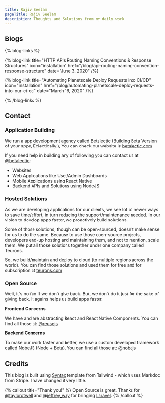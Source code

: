 ```yaml
---
title: Rajiv Seelam
pageTitle: Rajiv Seelam
description: Thoughts and Solutions from my daily work
---
```


## Blogs

{% blog-links %}

{% blog-link title="HTTP APIs Routing Naming Conventions & Response Structures" icon="installation" href="/blog/api-routing-naming-convention-response-structure" date="June 3, 2020" /%}

{% blog-link title="Automating Planetscale Deploy Requests into CI/CD" icon="installation" href="/blog/automating-planetscale-deploy-requests-into-our-ci-cd" date="March 16, 2020" /%}

{% /blog-links %}

## Contact

### Application Building

We run a app development agency called Betalectic (Building Beta Version of your apps, Eclectically.), You can check our website is [betalectic.com](https://betalectic.com)

If you need help in building any of following you can contact us at [@betalectic](https://twitter.com/betalectic):

- Websites
- Web Applications like User/Admin Dashboards
- Mobile Applications using React Native
- Backend APIs and Solutions using NodeJS

### Hosted Solutions

As we are developing applications for our clients, we see lot of newer ways to save time/effort, in turn reducing the support/maintenance needed. In our vision to develop apps faster, we proactively build solutions.

Some of those solutions, though can be open-sourced, doesn't make sense for us to do the same. Because to use those open-source projects, developers end-up hosting and maintaining them, and not to mention, scale them. We put all those solutions together under one company called Teurons.

So, we build/maintain and deploy to cloud (to multiple regions across the world). You can find those solutions and used them for free and for subscription at [teurons.com](https://teurons.com)

### Open Source

Well, it's no fun if we don't give back. But, we don't do it just for the sake of giving back. It agains helps us build apps faster.

**Frontend Concerns**

We have and are abstracting React and React Native Components. You can find all those at: [@reusejs](https://twitter.com/reusejs)

**Backend Concerns**

To make our work faster and better, we use a custom developed framework called NobeJS (Node + Beta). You can find all those at: [@nobejs](https://twitter.com/nobejs)

## Credits

This blog is built using [Syntax](https://tailwindui.com/templates/syntax) template from Tailwind - which uses Markdoc from Stripe. I have changed it very little.

{% callout title="Thank you!" %}
Open Source is great. Thanks for [@taylorotwell](https://twitter.com/taylorotwell) and [@jeffrey_way](https://twitter.com/jeffrey_way) for bringing [Laravel](https://laravel.com).
{% /callout %}

